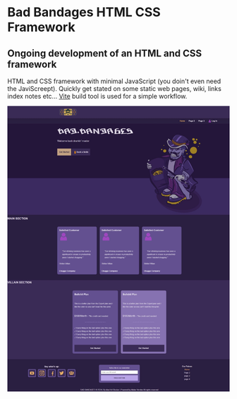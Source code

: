 # Bad Bandages HTML CSS Framework

## Ongoing development of an HTML and CSS framework

HTML and CSS framework with minimal JavaScript (you doin't even need the JaviScreept). Quickly get stated on some static web pages, wiki, links index notes etc... [Vite](https://vitejs.dev/) build tool is used for a simple workflow.

![Bad Bandages Preview](bad-bandages.jpeg)
